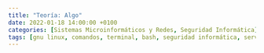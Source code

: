 ```yaml
---
title: "Teoría: Algo"
date: 2022-01-18 14:00:00 +0100
categories: [Sistemas Microinformáticos y Redes, Seguridad Informática]
tags: [gnu linux, comandos, terminal, bash, seguridad informática, servicios en red, smr, asir]
---
```



